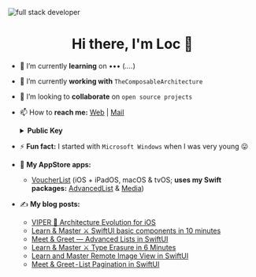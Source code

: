 ![full stack developer](https://qph.fs.quoracdn.net/main-qimg-efbd1fe9111c6e3fb4f01408cb894a3d)

<h1 align="center">Hi there, I'm Loc 👋</h1>

- 🔭 I’m currently <b>learning</b> on &#8226;&#8226;&#8226; (<i>....</i>)
- 🌱 I’m currently <b>working with</b> ```TheComposableArchitecture```
- 👯 I’m looking to <b>collaborate</b> on ```open source projects```
- 📫 How to <b>reach me:</b> <a href="https://christianelies.de" target="_blank">Web</a> | <a href="mailto:crelies@icloud.com" target="_blank">Mail</a>
  <details>
  <summary><b>Public Key</b></summary>
  
  <pre>
    abc
  </pre>
  </details>

- ⚡ <b>Fun fact:</b> I started with ```Microsoft Windows``` when I was very young 😛
- 🎁 <b>My AppStore apps:</b>
  - <a href="https://apps.apple.com/us/app/voucherlist/id1453582942">VoucherList</a> (iOS + iPadOS, macOS & tvOS; <b>uses my Swift packages:</b> <a href="https://github.com/crelies/AdvancedList">AdvancedList</a> & <a href="https://github.com/crelies/Media">Media</a>)

- ✍️ <b>My blog posts:</b>
  - <a href="https://christianelies.de/posts/viper-architecture">VIPER 🐍 Architecture Evolution for iOS</a>
  - <a href="https://christianelies.de/posts/swiftui-basics">Learn & Master ⚔️ SwiftUI basic components in 10 minutes</a>
  - <a href="https://christianelies.de/posts/advanced-lists">Meet & Greet — Advanced Lists in SwiftUI</a>
  - <a href="https://christianelies.de/posts/type-erasure">Learn & Master ⚔️ Type Erasure in 6 Minutes</a>
  - <a href="https://christianelies.de/posts/remote-image-view">Learn and Master Remote Image View in SwiftUI</a>
  - <a href="https://christianelies.de/posts/list-pagination">Meet & Greet - List Pagination in SwiftUI</a>
